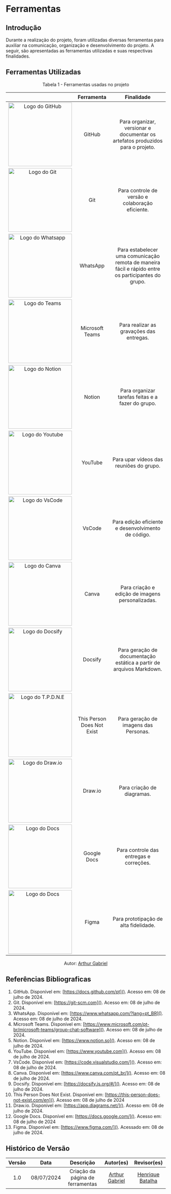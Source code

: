 # Ferramentas

## Introdução

Durante a realização do projeto, foram utilizadas diversas ferramentas para auxiliar na comunicação, organização e desenvolvimento do projeto. A seguir, são apresentadas as ferramentas utilizadas e suas respectivas finalidades.

## Ferramentas Utilizadas

<figcaption align="center">Tabela 1 - Ferramentas usadas no projeto</figcaption>

|                                                                                    |         Ferramenta         |                                             Finalidade                                             |
| :--------------------------------------------------------------------------------: | :------------------------: | :------------------------------------------------------------------------------------------------: |
|          <img src="assets/github.png" alt="Logo do GitHub" width="200"/>           |           GitHub           |           Para organizar, versionar e documentar os artefatos produzidos para o projeto.           |
|             <img src="assets/git.png" alt="Logo do Git" width="200"/>              |            Git             |                          Para controle de versão e colaboração eficiente.                          |
|        <img src="assets/whatsapp.png" alt="Logo do Whatsapp" width="200"/>         |          WhatsApp          | Para estabelecer uma comunicação remota de maneira fácil e rápido entre os participantes do grupo. |
|           <img src="assets/teams.png" alt="Logo do Teams" width="200"/>            |      Microsoft Teams       |                              Para realizar as gravações das entregas.                              |
|          <img src="assets/notion.png" alt="Logo do Notion" width="200"/>           |           Notion           |                         Para organizar tarefas feitas e a fazer do grupo.                          |
|         <img src="assets/youtube.png" alt="Logo do Youtube" width="200"/>          |          YouTube           |                              Para upar vídeos das reuniões do grupo.                               |
|          <img src="assets/vscode.png" alt="Logo do VsCode" width="200"/>           |           VsCode           |                         Para edição eficiente e desenvolvimento de código.                         |
|           <img src="assets/canva.svg" alt="Logo do Canva" width="200"/>            |           Canva            |                          Para criação e edição de imagens personalizadas.                          |
|         <img src="assets/docsify.png" alt="Logo do Docsify" width="200"/>          |          Docsify           |                Para geração de documentação estática a partir de arquivos Markdown.                |
| <img src="assets/ThisPersonDoesNotExist.png" alt="Logo do T.P.D.N.E" width="200"/> | This Person Does Not Exist |                               Para geração de imagens das Personas.                                |
|         <img src="assets/Draw.io.png" alt="Logo do Draw.io " width="200"/>         |          Draw.io           |                                     Para criação de diagramas.                                     |
|         <img src="assets/google_docs.png" alt="Logo do Docs" width="200"/>         |        Google Docs         |                              Para controle das entregas e correções.                               |
|            <img src="assets/figma.png" alt="Logo do Docs" width="200"/>            |           Figma            |                               Para prototipação de alta fidelidade.                                |


<figcaption align="center">Autor: <a href="https://github.com/ArthurGabrieel">Arthur Gabriel</a></figcaption>

## Referências Bibliograficas

1. GitHub. Disponível em: [https://docs.github.com/pt](). Acesso em: 08 de julho de 2024.
2. Git. Disponível em: [https://git-scm.com](). Acesso em: 08 de julho de 2024.
3. WhatsApp. Disponível em: [https://www.whatsapp.com/?lang=pt_BR](). Acesso em: 08 de julho de 2024.
4. Microsoft Teams. Disponível em: [https://www.microsoft.com/pt-br/microsoft-teams/group-chat-software](). Acesso em: 08 de julho de 2024.
5. Notion. Disponível em: [https://www.notion.so](). Acesso em: 08 de julho de 2024.
6. YouTube. Disponível em: [https://www.youtube.com](). Acesso em: 08 de julho de 2024.
7. VsCode. Disponível em: [https://code.visualstudio.com/](). Acesso em: 08 de julho de 2024.
8. Canva. Disponível em: [https://www.canva.com/pt_br/](). Acesso em: 08 de julho de 2024.
9. Docsify. Disponível em: [https://docsify.js.org/#/](). Acesso em: 08 de julho de 2024.
10. This Person Does Not Exist. Disponível em: [https://this-person-does-not-exist.com/en](). Acesso em: 08 de julho de 2024
11. Draw.io. Disponível em: [https://app.diagrams.net/](). Acesso em: 08 de julho de 2024.
12. Google Docs. Disponível em: [https://docs.google.com/](). Acesso em: 08 de julho de 2024
13. Figma. Disponível em: [https://www.figma.com/](). Acessado em: 08 de julho de 2024.

## Histórico de Versão

| Versão |    Data    |                    Descrição                    |                      Autor(es)                      |                     Revisor(es)                     |
| :----: | :--------: | :---------------------------------------------: | :-------------------------------------------------: | :-------------------------------------------------: |
|  1.0   | 08/07/2024 |        Criação da página de ferramentas         | [Arthur Gabriel](https://github.com/ArthurGabrieel) | [Henrique Batalha](https://github.com/HeBatalha)    |
